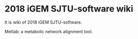 # 2018 iGEM SJTU-software wiki

It is wiki of 2018 iGEM SJTU-software.

Metlab: a metabolic network alignment tool.

